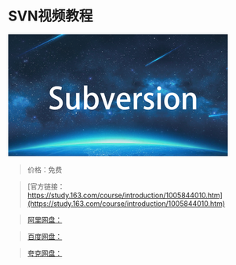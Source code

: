 # SVN视频教程

![img](../../../assets/study163/free/c995fe81-59b2-48cd-b4c3-e6cb18c5c979.png)

> 价格：免费

> [官方链接：https://study.163.com/course/introduction/1005844010.htm](https://study.163.com/course/introduction/1005844010.htm)

> [阿里网盘：]()

> [百度网盘：]()

> [夸克网盘：]()
